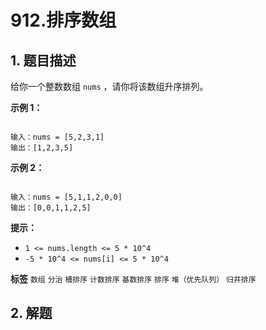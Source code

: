 # 912.排序数组

## 1. 题目描述

给你一个整数数组 `nums` ，请你将该数组升序排列。

 
 **示例 1：** 

```

输入：nums = [5,2,3,1]
输出：[1,2,3,5]

```
 **示例 2：** 

```

输入：nums = [5,1,1,2,0,0]
输出：[0,0,1,1,2,5]

```
 

 **提示：** 
-  `1 <= nums.length <= 5 * 10^4` 
-  `-5 * 10^4 <= nums[i] <= 5 * 10^4` 
 
**标签**
`数组` `分治` `桶排序` `计数排序` `基数排序` `排序` `堆（优先队列）` `归并排序` 


## 2. 解题

